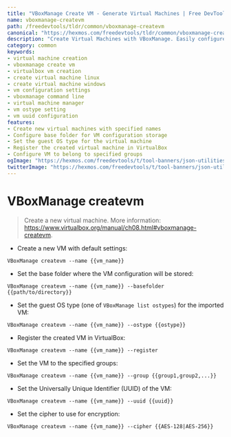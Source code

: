 ```yaml
---
title: "VBoxManage Create VM - Generate Virtual Machines | Free DevTools"
name: vboxmanage-createvm
path: /freedevtools/tldr/common/vboxmanage-createvm
canonical: "https://hexmos.com/freedevtools/tldr/common/vboxmanage-createvm/"
description: "Create Virtual Machines with VBoxManage. Easily configure VM settings, including OS type and storage location. Free online tool, no registration required."
category: common
keywords:
- virtual machine creation
- vboxmanage create vm
- virtualbox vm creation
- create virtual machine linux
- create virtual machine windows
- vm configuration settings
- vboxmanage command line
- virtual machine manager
- vm ostype setting
- vm uuid configuration
features:
- Create new virtual machines with specified names
- Configure base folder for VM configuration storage
- Set the guest OS type for the virtual machine
- Register the created virtual machine in VirtualBox
- Configure VM to belong to specified groups
ogImage: "https://hexmos.com/freedevtools/t/tool-banners/json-utilities-banner.png"
twitterImage: "https://hexmos.com/freedevtools/t/tool-banners/json-utilities-banner.png"
---
```


# VBoxManage createvm

> Create a new virtual machine.
> More information: <https://www.virtualbox.org/manual/ch08.html#vboxmanage-createvm>.

- Create a new VM with default settings:

`VBoxManage createvm --name {{vm_name}}`

- Set the base folder where the VM configuration will be stored:

`VBoxManage createvm --name {{vm_name}} --basefolder {{path/to/directory}}`

- Set the guest OS type (one of `VBoxManage list ostypes`) for the imported VM:

`VBoxManage createvm --name {{vm_name}} --ostype {{ostype}}`

- Register the created VM in VirtualBox:

`VBoxManage createvm --name {{vm_name}} --register`

- Set the VM to the specified groups:

`VBoxManage createvm --name {{vm_name}} --group {{group1,group2,...}}`

- Set the Universally Unique Identifier (UUID) of the VM:

`VBoxManage createvm --name {{vm_name}} --uuid {{uuid}}`

- Set the cipher to use for encryption:

`VBoxManage createvm --name {{vm_name}} --cipher {{AES-128|AES-256}}`
